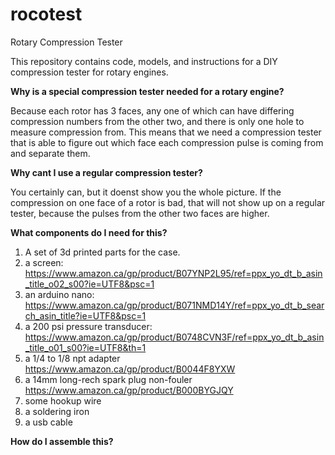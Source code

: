 # rocotest
Rotary Compression Tester

This repository contains code, models, and instructions for a DIY compression tester for rotary engines.

**Why is a special compression tester needed for a rotary engine?**

Because each rotor has 3 faces, any one of which can have differing compression numbers from the other two, and there is only one hole to measure compression from. This means that we need a compression tester that is able to figure out which face each compression pulse is coming from and separate them.

**Why cant I use a regular compression tester?**

You certainly can, but it doenst show you the whole picture. If the compression on one face of a rotor is bad, that will not show up on a regular tester, because the pulses from the other two faces are higher.

**What components do I need for this?**

1. A set of 3d printed parts for the case.
2. a screen: https://www.amazon.ca/gp/product/B07YNP2L95/ref=ppx_yo_dt_b_asin_title_o02_s00?ie=UTF8&psc=1
3. an arduino nano: https://www.amazon.ca/gp/product/B071NMD14Y/ref=ppx_yo_dt_b_search_asin_title?ie=UTF8&psc=1
4. a 200 psi pressure transducer: https://www.amazon.ca/gp/product/B0748CVN3F/ref=ppx_yo_dt_b_asin_title_o01_s00?ie=UTF8&th=1
5. a 1/4 to 1/8 npt adapter https://www.amazon.ca/gp/product/B0044F8YXW
6. a 14mm long-rech spark plug non-fouler https://www.amazon.ca/gp/product/B000BYGJQY
7. some hookup wire
8. a soldering iron
9. a usb cable

**How do I assemble this?**
